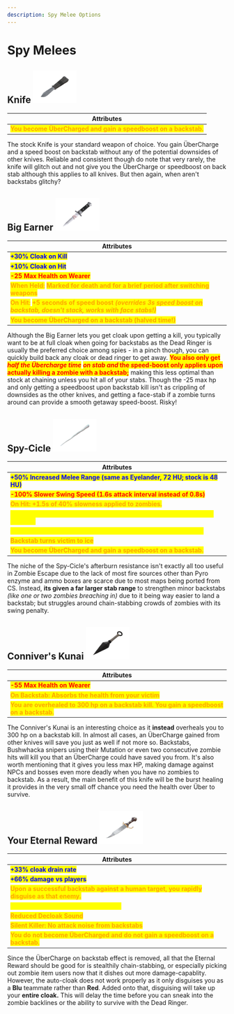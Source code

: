 ```yaml
---
description: Spy Melee Options
---
```


# Spy Melees

## Knife   ![](../../../.gitbook/assets/100px-Item_icon_Knife.png)

| Attributes                                                                                         |
| -------------------------------------------------------------------------------------------------- |
| <mark style="color:orange;">**You become ÜberCharged and gain a speedboost on a backstab.**</mark> |

The stock Knife is your standard weapon of choice. You gain ÜberCharge and a speed boost on backstab without any of the potential downsides of other knives. Reliable and consistent though do note that very rarely, the knife will glitch out and not give you the ÜberCharge or speedboost on back stab although this applies to all knives. But then again, when aren't backstabs glitchy?

## Big Earner ![](<../../../.gitbook/assets/100px-Item_icon_Big_Earner (1).png>)

| Attributes                                                                                                                                                                                                                                                                         |
| ---------------------------------------------------------------------------------------------------------------------------------------------------------------------------------------------------------------------------------------------------------------------------------- |
| <mark style="color:blue;">**+30% Cloak on Kill**</mark>                                                                                                                                                                                                                            |
| <mark style="color:blue;">**+10% Cloak on Hit**</mark>                                                                                                                                                                                                                             |
| <mark style="color:red;">**-25 Max Health on Wearer**</mark>                                                                                                                                                                                                                       |
| <mark style="color:orange;">**When Held:**</mark> <mark style="color:orange;">**Marked for death and for a brief period after switching weapons**</mark>                                                                                                                           |
| <mark style="color:orange;">**On Hit:**</mark> <mark style="color:orange;">**+5 seconds of speed boost**</mark><mark style="color:orange;">**&#x20;**</mark>_<mark style="color:orange;">**(overrides 3s speed boost on backstab, doesn't stack, works with face stabs!)**</mark>_ |
| <mark style="color:orange;">**You become ÜberCharged on a backstab (halved time!)**</mark>                                                                                                                                                                                         |

Although the Big Earner lets you get cloak upon getting a kill, you typically want to be at full cloak when going for backstabs as the Dead Ringer is usually the preferred choice among spies - in a pinch though, you can quickly build back any cloak or dead ringer to get away. <mark style="color:red;">**You also only get**</mark><mark style="color:red;">**&#x20;**</mark>_<mark style="color:red;">**half the Übercharge time**</mark>_ _<mark style="color:red;">**on stab and**</mark>_<mark style="color:red;">**&#x20;**</mark><mark style="color:red;">**the**</mark><mark style="color:red;">**&#x20;**</mark>_<mark style="color:red;">**s**</mark>_<mark style="color:red;">**peed-boost only applies upon actually killing a zombie with a backstab;**</mark> making this less optimal than stock at chaining unless you hit all of your stabs. Though the -25 max hp and only getting a speedboost upon backstab kill isn't as crippling of downsides as the other knives, and getting a face-stab if a zombie turns around can provide a smooth getaway speed-boost. Risky!

## Spy-Cicle   ![](../../../.gitbook/assets/100px-Item_icon_Spy-cicle.png)

| Attributes                                                                                                          |
| ------------------------------------------------------------------------------------------------------------------- |
| <mark style="color:blue;">**+50% Increased Melee Range (same as Eyelander, 72 HU; stock is 48 HU)**</mark>          |
| <mark style="color:red;">**-100% Slower Swing Speed (1.6s attack interval instead of 0.8s)**</mark>                 |
| <mark style="color:orange;">**On Hit: +1.5s of 40% slowness applied to zombies.**</mark>                            |
| <mark style="color:yellow;">**On Hit by Fire: Fireproof for 1 second and Afterburn immunity for 10 seconds**</mark> |
| <mark style="color:yellow;">**Melts in fire, regenerates in 15 seconds and by picking up ammo**</mark>              |
| <mark style="color:orange;">**Backstab turns victim to ice**</mark>                                                 |
| <mark style="color:orange;">**You become ÜberCharged and gain a speedboost on a backstab.**</mark>                  |

The niche of the Spy-Cicle's afterburn resistance isn't exactly all too useful in Zombie Escape due to the lack of most fire sources other than Pyro enzyme and ammo boxes are scarce due to most maps being ported from CS. Instead, **its given a far larger stab range** to strengthen minor backstabs _(like one or two zombies breaching in)_ due to it being way easier to land a backstab; but struggles around chain-stabbing crowds of zombies with its swing penalty.

## Conniver's Kunai   ![](../../../.gitbook/assets/100px-Item_icon_Conniver's_Kunai.png)

| Attributes                                                                                                                   |
| ---------------------------------------------------------------------------------------------------------------------------- |
| <mark style="color:red;">**-55 Max Health on Wearer**</mark>                                                                 |
| <mark style="color:orange;">**On Backstab: Absorbs the health from your victim**</mark>                                      |
| <mark style="color:orange;">**You are overhealed to 300 hp on a backstab kill. You gain a speedboost on a backstab.**</mark> |

The Conniver's Kunai is an interesting choice as it **instead** overheals you to 300 hp on a backstab kill. In almost all cases, an ÜberCharge gained from other knives will save you just as well if not more so. Backstabs, Bushwhacka snipers using their Mutation or even two consecutive zombie hits will kill you that an ÜberCharge could have saved you from. It's also worth mentioning that it gives you less max HP, making damage against NPCs and bosses even more deadly when you have no zombies to backstab. As a result, the main benefit of this knife will be the burst healing it provides in the very small off chance you need the health over Über to survive.

## Your Eternal Reward   ![](<../../../.gitbook/assets/100px-Item_icon_Your_Eternal_Reward (1).png>)

| Attributes                                                                                                                    |
| ----------------------------------------------------------------------------------------------------------------------------- |
| <mark style="color:blue;">**+33% cloak drain rate**</mark>                                                                    |
| <mark style="color:blue;">**+66% damage vs players**</mark>                                                                   |
| <mark style="color:orange;">**Upon a successful backstab against a human target, you rapidly disguise as that enemy.**</mark> |
| <mark style="color:yellow;">**Disguises do not require cloak meter.**</mark>                                                  |
| <mark style="color:orange;">**Reduced Decloak Sound**</mark>                                                                  |
| <mark style="color:orange;">**Silent Killer: No attack noise from backstabs**</mark>                                          |
| <mark style="color:orange;">**You do not become ÜberCharged and do not gain a speedboost on a backstab.**</mark>              |

Since the ÜberCharge on backstab effect is removed, all that the Eternal Reward should be good for is stealthily chain-stabbing, or especially picking out zombie item users now that it dishes out more damage-capablity. However, the auto-cloak does not work properly as it only disguises you as a **Blu** teammate rather than **Red**. Added onto that, disguising will take up your **entire cloak.** This will delay the time before you can sneak into the zombie backlines or the ability to survive with the Dead Ringer.
